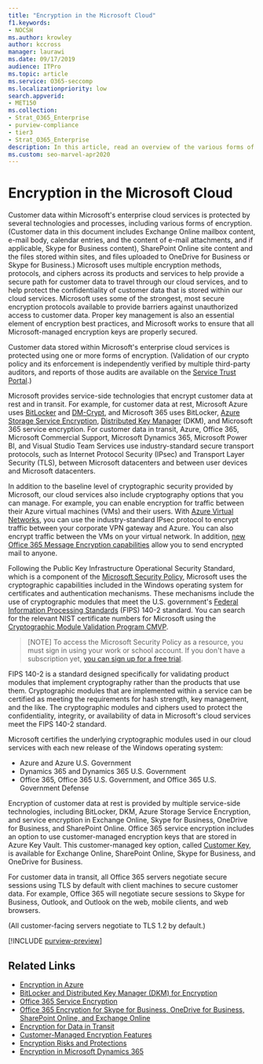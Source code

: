 ```yaml
---
title: "Encryption in the Microsoft Cloud"
f1.keywords:
- NOCSH
ms.author: krowley
author: kccross
manager: laurawi
ms.date: 09/17/2019
audience: ITPro
ms.topic: article
ms.service: O365-seccomp
ms.localizationpriority: low
search.appverid:
- MET150
ms.collection:
- Strat_O365_Enterprise
- purview-compliance
- tier3
- Strat_O365_Enterprise
description: In this article, read an overview of the various forms of encryption used to keep customer data safe in the Microsoft cloud.
ms.custom: seo-marvel-apr2020
---
```


# Encryption in the Microsoft Cloud

Customer data within Microsoft's enterprise cloud services is protected by several technologies and processes, including various forms of encryption. (Customer data in this document includes Exchange Online mailbox content, e-mail body, calendar entries, and the content of e-mail attachments, and if applicable, Skype for Business content), SharePoint Online site content and the files stored within sites, and files uploaded to OneDrive for Business or Skype for Business.) Microsoft uses multiple encryption methods, protocols, and ciphers across its products and services to help provide a secure path for customer data to travel through our cloud services, and to help protect the confidentiality of customer data that is stored within our cloud services. Microsoft uses some of the strongest, most secure encryption protocols available to provide barriers against unauthorized access to customer data. Proper key management is also an essential element of encryption best practices, and Microsoft works to ensure that all Microsoft-managed encryption keys are properly secured.

Customer data stored within Microsoft's enterprise cloud services is protected using one or more forms of encryption. (Validation of our crypto policy and its enforcement is independently verified by multiple third-party auditors, and reports of those audits are available on the [Service Trust Portal](https://aka.ms/stp).)

Microsoft provides service-side technologies that encrypt customer data at rest and in transit. For example, for customer data at rest, Microsoft Azure uses [BitLocker](/windows/device-security/bitlocker/bitlocker-overview) and [DM-Crypt](https://en.wikipedia.org/wiki/Dm-crypt), and Microsoft 365 uses BitLocker, [Azure Storage Service Encryption](/azure/), [Distributed Key Manager](./exchange-online-secures-email-secrets.md) (DKM), and Microsoft 365 service encryption. For customer data in transit, Azure, Office 365, Microsoft Commercial Support, Microsoft Dynamics 365, Microsoft Power BI, and Visual Studio Team Services use industry-standard secure transport protocols, such as Internet Protocol Security (IPsec) and Transport Layer Security (TLS), between Microsoft datacenters and between user devices and Microsoft datacenters.

In addition to the baseline level of cryptographic security provided by Microsoft, our cloud services also include cryptography options that you can manage. For example, you can enable encryption for traffic between their Azure virtual machines (VMs) and their users. With [Azure Virtual Networks](https://azure.microsoft.com/services/virtual-network/), you can use the industry-standard IPsec protocol to encrypt traffic between your corporate VPN gateway and Azure. You can also encrypt traffic between the VMs on your virtual network. In addition, [new Office 365 Message Encryption capabilities](set-up-new-message-encryption-capabilities.md) allow you to send encrypted mail to anyone.

Following the Public Key Infrastructure Operational Security Standard, which is a component of the [Microsoft Security Policy](https://servicetrust.microsoft.com/ViewPage/TrustDocuments?command=Download&downloadType=Document&downloadId=5868ecc8-50b7-4f91-b43f-640e2b99e86e&docTab=6d000410-c9e9-11e7-9a91-892aae8839ad_FAQ%20and%20White%20Papers), Microsoft uses the cryptographic capabilities included in the Windows operating system for certificates and authentication mechanisms. These mechanisms include the use of cryptographic modules that meet the U.S. government's [Federal Information Processing Standards](https://csrc.nist.gov/publications/PubsFIPS.html) (FIPS) 140-2 standard. You can search for the relevant NIST certificate numbers for Microsoft using the [Cryptographic Module Validation Program CMVP](https://csrc.nist.gov/projects/cryptographic-module-validation-program/validated-modules/search).

> [NOTE]
> To access the Microsoft Security Policy as a resource, you must sign in using your work or school account. If you don't have a subscription yet, [you can sign up for a free trial](https://servicetrust.microsoft.com/Home/TrialSubscriptions).

FIPS 140-2 is a standard designed specifically for validating product modules that implement cryptography rather than the products that use them. Cryptographic modules that are implemented within a service can be certified as meeting the requirements for hash strength, key management, and the like. The cryptographic modules and ciphers used to protect the confidentiality, integrity, or availability of data in Microsoft's cloud services meet the FIPS 140-2 standard.

Microsoft certifies the underlying cryptographic modules used in our cloud services with each new release of the Windows operating system:

- Azure and Azure U.S. Government
- Dynamics 365 and Dynamics 365 U.S. Government
- Office 365, Office 365 U.S. Government, and Office 365 U.S. Government Defense

Encryption of customer data at rest is provided by multiple service-side technologies, including BitLocker, DKM, Azure Storage Service Encryption, and service encryption in Exchange Online, Skype for Business, OneDrive for Business, and SharePoint Online. Office 365 service encryption includes an option to use customer-managed encryption keys that are stored in Azure Key Vault. This customer-managed key option, called [Customer Key](./customer-key-overview.md), is available for Exchange Online, SharePoint Online, Skype for Business, and OneDrive for Business.

For customer data in transit, all Office 365 servers negotiate secure sessions using TLS by default with client machines to secure customer data. For example, Office 365 will negotiate secure sessions to Skype for Business, Outlook, and Outlook on the web, mobile clients, and web browsers.

(All customer-facing servers negotiate to TLS 1.2 by default.)

[!INCLUDE [purview-preview](../includes/purview-preview.md)]

## Related Links

- [Encryption in Azure](office-365-azure-encryption.md)
- [BitLocker and Distributed Key Manager (DKM) for Encryption](office-365-bitlocker-and-distributed-key-manager-for-encryption.md)
- [Office 365 Service Encryption](office-365-service-encryption.md)
- [Office 365 Encryption for Skype for Business, OneDrive for Business, SharePoint Online, and Exchange Online](/compliance/assurance/assurance-encryption-for-microsoft-365-services) 
- [Encryption for Data in Transit](/compliance/assurance/assurance-encryption-in-transit)
- [Customer-Managed Encryption Features](office-365-customer-managed-encryption-features.md)
- [Encryption Risks and Protections](office-365-encryption-risks-and-protections.md)
- [Encryption in Microsoft Dynamics 365](office-365-encryption-in-microsoft-dynamics-365.md)
